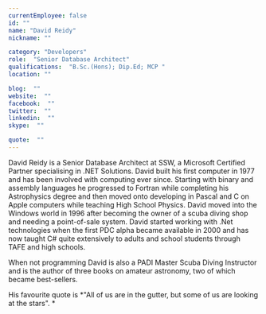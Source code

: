 ```yaml
---
currentEmployee: false
id: ""
name: "David Reidy"
nickname: ""

category: "Developers"
role:  "Senior Database Architect"
qualifications:  "B.Sc.(Hons); Dip.Ed; MCP "
location: ""

blog:  ""
website:  ""
facebook:  ""
twitter:  ""
linkedin:  ""
skype:  ""

quote:  ""
---
```


David Reidy is a Senior Database Architect at SSW, a Microsoft Certified Partner specialising in .NET Solutions. David built his first computer in 1977 and has been involved with computing ever since. Starting with binary and assembly languages he progressed to Fortran while completing his Astrophysics degree and then moved onto developing in Pascal and C on Apple computers while teaching High School Physics. David moved into the Windows world in 1996 after becoming the owner of a scuba diving shop and needing a point-of-sale system. David started working with .Net technologies when the first PDC alpha became available in 2000 and has now taught C# quite extensively to adults and school students through TAFE and high schools.

When not programming David is also a PADI Master Scuba Diving Instructor and is the author of three books on amateur astronomy, two of which became best-sellers.

His favourite quote is *"All of us are in the gutter, but some of us are looking at the stars". *